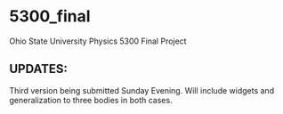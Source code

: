 # 5300_final
Ohio State University Physics 5300 Final Project

UPDATES:
---------
Third version being submitted Sunday Evening. Will include widgets and generalization to three bodies in both cases.

